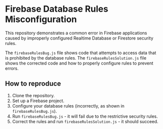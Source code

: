 # Firebase Database Rules Misconfiguration

This repository demonstrates a common error in Firebase applications caused by improperly configured Realtime Database or Firestore security rules.

The `firebaseRulesBug.js` file shows code that attempts to access data that is prohibited by the database rules. The `firebaseRulesSolution.js` file shows the corrected code and how to properly configure rules to prevent errors.

## How to reproduce

1. Clone the repository.
2. Set up a Firebase project.
3. Configure your database rules (incorrectly, as shown in `firebaseRulesBug.js`).
4. Run `firebaseRulesBug.js` - it will fail due to the restrictive security rules.
5. Correct the rules and run `firebaseRulesSolution.js` - it should succeed.